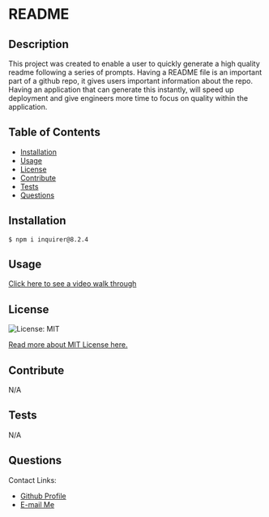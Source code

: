 # README

## Description
This project was created to enable a user to quickly generate a high quality readme following a series of prompts. Having a README file is an important part of a github repo, it gives users important information about the repo. Having an application that can generate this instantly, will speed up deployment and give engineers more time to focus on quality within the application.

## Table of Contents
* [Installation](#installation)
* [Usage](#usage)
* [License](#license)
* [Contribute](#contribute)
* [Tests](#tests)
* [Questions](#questions)

## Installation
```$ npm i inquirer@8.2.4```

## Usage
[Click here to see a video walk through](https://watch.screencastify.com/v/EWEvUvzUiaGb0RER87rl)

## License 
  ![License: MIT](https://img.shields.io/badge/License-MIT-yellow.svg) 

  [Read more about MIT License here.](https://opensource.org/licenses/MIT)
  
  
## Contribute
N/A

## Tests
N/A

## Questions
Contact Links:
- [Github Profile](https://github.com/STEVEN-MCCOMBE)
- [E-mail Me](mailto:smccombe93@gmail.com)


